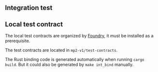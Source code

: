 ## Integration test

## Local test contract

The local test contracts are organized by [Foundry](https://github.com/foundry-rs/foundry),
it must be installed as a prerequisite.

The test contracts are located in `mp2-v1/test-contracts`.

The Rust binding code is generated automatically when running `cargo build`.
But it could also be generated by `make int_bind` manually.
